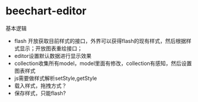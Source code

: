 beechart-editor
===============

基本逻辑

* flash 开放获取目前样式的接口，外界可以获得flash的现有样式，然后根据样式显示；开放图表重绘接口；
* editor设置默认数据进行显示效果
* collection收集所有model，model里面有修改，collection有感知，然后设置图表样式
* js需要做样式解析setStyle,getStyle
* 载入样式，拖拽方式？
* 保存样式，只能flash?
